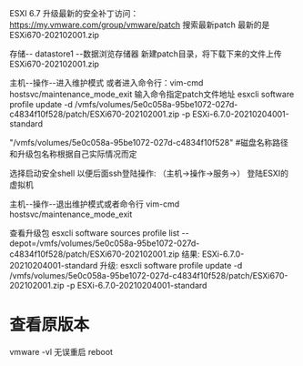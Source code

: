 ESXI 6.7  升级最新的安全补丁访问：https://my.vmware.com/group/vmware/patch 搜索最新patch
最新的是ESXi670-202102001.zip

存储-- datastore1 --数据浏览存储器
新建patch目录，将下载下来的文件上传 ESXi670-202102001.zip

主机--操作--进入维护模式
或者进入命令行：vim-cmd hostsvc/maintenance_mode_exit
输入命令指定patch文件地址
esxcli software profile update -d /vmfs/volumes/5e0c058a-95be1072-027d-c4834f10f528/patch/ESXi670-202102001.zip -p ESXi-6.7.0-20210204001-standard

"/vmfs/volumes/5e0c058a-95be1072-027d-c4834f10f528" #磁盘名称路径和升级包名称根据自己实际情况而定

选择启动安全shell 以便后面ssh登陆操作:
（主机->操作->服务->）
登陆ESXI的虚拟机

主机--操作--退出维护模式或者命令行
vim-cmd hostsvc/maintenance_mode_exit

查看升级包
esxcli software sources profile list --depot=/vmfs/volumes/5e0c058a-95be1072-027d-c4834f10f528/patch/ESXi670-202102001.zip
结果:
ESXi-6.7.0-20210204001-standard
升级:
esxcli software profile update -d /vmfs/volumes/5e0c058a-95be1072-027d-c4834f10f528/patch/ESXi670-202102001.zip -p ESXi-6.7.0-20210204001-standard
# 查看原版本
vmware -vl
无误重启
reboot
